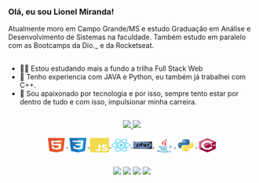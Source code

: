 ### Olá, eu sou Lionel Miranda!

<p> Atualmente moro em Campo Grande/MS e estudo Graduação em Análise e Desenvolvimento de Sistemas na faculdade. Também estudo em paralelo com as Bootcamps da Dio._ e da Rocketseat.</p>

##

- 🐱‍👓 Estou estudando mais a fundo a trilha Full Stack Web
- 🌱 Tenho experiencia com JAVA e Python, eu também já trabalhei com C++.
- 💼 Sou apaixonado por tecnologia e por isso, sempre tento estar por dentro de tudo e com isso, impulsionar minha carreira. 

##
<div align="center">
  <a href="https://github.com/lionelsu">
  <img height="180em" src="https://github-readme-stats.vercel.app/api?username=lionelsu&show_icons=true&theme=dracula&include_all_commits=true&count_private=false" />
  <img height="180em" src="https://github-readme-stats.vercel.app/api/top-langs/?username=lionelsu&layout=compact&langs_count=7&theme=dracula" />
</div> 
  <div align="center" style="display: inline_block"><br>
  <img align="center" alt="su-HTML" height="30" width="40" src="https://raw.githubusercontent.com/devicons/devicon/master/icons/html5/html5-original.svg">
  <img align="center" alt="su-CSS" height="30" width="40" src="https://raw.githubusercontent.com/devicons/devicon/master/icons/css3/css3-original.svg">
  <img align="center" alt="su-Js" height="30" width="40" src="https://raw.githubusercontent.com/devicons/devicon/master/icons/javascript/javascript-plain.svg">
  <img align="center" alt="su-React" height="30" width="40" src="https://raw.githubusercontent.com/devicons/devicon/master/icons/react/react-original.svg">
  <img align="center" alt="su-PHP" height="30" width="40" src="https://raw.githubusercontent.com/devicons/devicon/master/icons/php/php-original.svg">
  <img align="center" alt="su-JAVA" height="30" width="40" src="https://raw.githubusercontent.com/devicons/devicon/master/icons/java/java-original.svg">
  <img align="center" alt="su-Python" height="30" width="40" src="https://raw.githubusercontent.com/devicons/devicon/master/icons/python/python-original.svg">
  <img align="center" alt="su-Cplusplus" height="30" width="40" src="https://github.com/devicons/devicon/blob/master/icons/cplusplus/cplusplus-original.svg">
</div>
  
  ##

  <div align="center"> 
  <a href= "#" target="_blank"><img src="https://img.shields.io/badge/YouTube-FF0000?style=for-the-badge&logo=youtube&logoColor=white" target="_blank"></a>
  <a href= "https://www.instagram.com/pomumarts/" target="_blank"><img src="https://img.shields.io/badge/-Instagram-%23E4405F?style=for-the-badge&logo=instagram&logoColor=white" target="_blank"></a>
  <a href= "mailto:contatolionelsu@gmail.com"><img src="https://img.shields.io/badge/-Gmail-%23333?style=for-the-badge&logo=gmail&logoColor=white" target="_blank"></a>
  <a href= "https://www.linkedin.com/in/lionelsu/" target="_blank"><img src="https://img.shields.io/badge/-LinkedIn-%230077B5?style=for-the-badge&logo=linkedin&logoColor=white" target="_blank"></a> 
